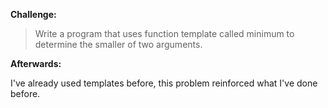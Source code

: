 **Challenge:**

>Write a program that uses function template called minimum to determine the smaller of two arguments. 

**Afterwards:**

I've already used templates before, this problem reinforced what I've done before.
